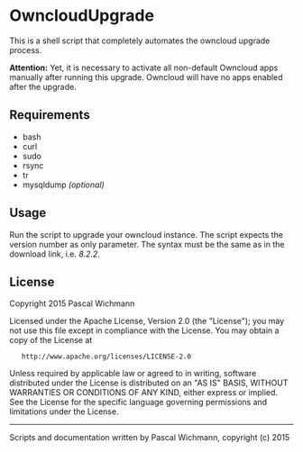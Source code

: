 OwncloudUpgrade
===============

This is a shell script that completely automates the owncloud upgrade process.

**Attention:** Yet, it is necessary to activate all non-default Owncloud apps manually after running this upgrade. Owncloud will have no apps enabled after the upgrade.

Requirements
------------

  * bash
  * curl
  * sudo
  * rsync
  * tr
  * mysqldump *(optional)*

Usage
-----

Run the script to upgrade your owncloud instance. The script expects the version number as only parameter.
The syntax must be the same as in the download link, i.e. *8.2.2*.

License
-------

Copyright 2015 Pascal Wichmann

   Licensed under the Apache License, Version 2.0 (the "License");
   you may not use this file except in compliance with the License.
   You may obtain a copy of the License at

       http://www.apache.org/licenses/LICENSE-2.0

   Unless required by applicable law or agreed to in writing, software
   distributed under the License is distributed on an "AS IS" BASIS,
   WITHOUT WARRANTIES OR CONDITIONS OF ANY KIND, either express or implied.
   See the License for the specific language governing permissions and
   limitations under the License.


----------------------------

Scripts and documentation written by Pascal Wichmann, copyright (c) 2015
